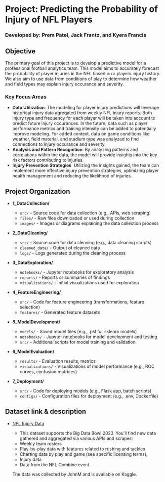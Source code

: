 # Project: Predicting the Probability of Injury of NFL Players

### Developed by: Prem Patel, Jack Frantz, and Kyera Francis

## Objective
The primary goal of this project is to develop a predictive model for a professional football analytics team. This model aims to accurately forecast the probability of player injuries in the NFL based on a players injury history. We also aim to use data from conditions of play to determine how weather and field types may explain injury occurance and severity.

### Key Focus Areas
- **Data Utilization**: The modeling for player injury predictions will leverage historical injury data agregated from weekly NFL injury reports. Both injury type and frequency for each player will be taken into account to predict future injury occurances. In the future, data such as player performance metrics and training intensity can be added to potentially improve modeling. For added context, data on game conditions like weather, field material, and stadium type was analyzed to find connections to injury occurance and severity.
- **Analysis and Pattern Recognition**: By analyzing patterns and correlations within the data, the model will provide insights into the key risk factors contributing to injuries.
- **Injury Prevention Strategies**: Utilizing the insights gained, the team can implement more effective injury prevention strategies, optimizing player health management and reducing the likelihood of injuries.
## Project Organization
- **1_DataCollection/**
  - `src/` - Source code for data collection (e.g., APIs, web scraping)
  - `files/` - Raw files downloaded or used during collection
  - `images/` - Images or diagrams explaining the data collection process

- **2_DataCleaning/**
  - `src/` - Source code for data cleaning (e.g., data cleaning scripts)
  - `cleaned_data/` - Output of cleaned data
  - `logs/` - Logs generated during the cleaning process

- **3_DataExploration/**
  - `notebooks/` - Jupyter notebooks for exploratory analysis
  - `reports/` - Reports or summaries of findings
  - `visualizations/` - Initial visualizations used for exploration

- **4_FeatureEngineering/**
  - `src/` - Code for feature engineering (transformations, feature selection)
  - `features/` - Generated feature datasets

- **5_ModelDevelopment/**
  - `models/` - Saved model files (e.g., .pkl for sklearn models)
  - `notebooks/` - Jupyter notebooks for model development and testing
  - `src/` - Additional scripts for model training and validation

- **6_ModelEvaluation/**
  - `results/` - Evaluation results, metrics
  - `visualizations/` - Visualizations of model performance (e.g., ROC curves, confusion matrices)

- **7_Deployment/**
  - `src/` - Code for deploying models (e.g., Flask app, batch scripts)
  - `configs/` - Configuration files for deployment (e.g., .env, Dockerfile)

## Dataset link & description
- [NFL Injury Data](https://www.kaggle.com/datasets/jpmiller/nfl-competition-data)
  - This dataset supports the Big Data Bowl 2023. You'll find new data gathered and aggregated via various APIs and scrapes:
  - Weekly team rosters
  - Play-by-play data with features related to rushing and tackles
  - Charting data by play and game (see specific licensing terms),
  - Injury data
  - Data from the NFL Combine event 
  
  The data was collected by JohnM and is available on Kaggle.
